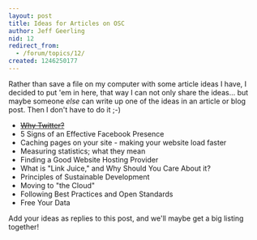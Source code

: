 ```yaml
---
layout: post
title: Ideas for Articles on OSC
author: Jeff Geerling
nid: 12
redirect_from:
  - /forum/topics/12/
created: 1246250177
---
```

<p>Rather than save a file on my computer with some article ideas I have, I decided to put 'em in here, that way I can not only share the ideas... but maybe someone <em>else</em> can write up one of the ideas in an article or blog post. Then I don't have to do it ;-)</p>
<ul>
    <li><strike><a href="http://www.opensourcecatholic.com/articles/2009/why-twitter">Why Twitter?</a></strike></li>
    <li>5 Signs of an Effective Facebook Presence</li>
    <li>Caching pages on your site - making your website load faster</li>
    <li>Measuring statistics; what they mean</li>
    <li>Finding a Good Website Hosting Provider</li>
    <li>What is &quot;Link Juice,&quot; and Why Should You Care About it?</li>
    <li>Principles of Sustainable Development</li>
    <li>Moving to &quot;the Cloud&quot;</li>
    <li>Following Best Practices and Open Standards</li>
    <li>Free Your Data</li>
</ul>
<p>Add your ideas as replies to this post, and we'll maybe get a big listing together!&nbsp;</p>
